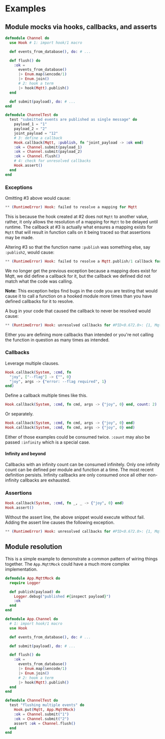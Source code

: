 # Examples

## Module mocks via hooks, callbacks, and asserts

```elixir
defmodule Channel do
  use Hook # 1: import hook/1 macro

  def events_from_database(), do: # ...

  def flush() do
    :ok =
      events_from_database()
      |> Enum.map(&encode/1)
      |> Enum.join()
      # 2: hook a term
      |> hook(Mqtt).publish()
  end

  def submit(payload), do: # ...
end

defmodule ChannelTest do
  test "submitted events are published as single message" do
    payload_1 = "1"
    payload_2 = "2"
    joint_payload = "12"
    # 3: define a callback
    Hook.callback(Mqtt, :publish, fn ^joint_payload -> :ok end)
    :ok = Channel.submit(payload_1)
    :ok = Channel.submit(payload_2)
    :ok = Channel.flush()
    # 4: check for unresolved callbacks
    Hook.assert()
  end
end
```

### Exceptions

Omitting #3 above would cause:

```elixir
** (RuntimeError) Hook: failed to resolve a mapping for Mqtt
```

This is because the hook created at #2 does not `Mqtt` to another value, rather, it only allows
the resolution of a mapping for `Mqtt` to be delayed until runtime. The callback at #3 is actually
what ensures a mapping exists for `Mqtt` that will result in function calls on it being traced so
that assertions may be made.

Altering #3 so that the function name `:publish` was something else, say `:publish2`, would cause:

```elixir
** (RuntimeError) Hook: failed to resolve a Mqtt.publish/1 callback for #PID<0.225.0>
```

We no longer get the previous exception because a mapping does exist for Mqtt, we did define a
callback for it, but the callback we defined did not match what the code was calling.

**Note:** This exception helps find bugs in the code you are testing that would cause it to call a
function on a hooked module more times than you have defined callbacks for it to resolve.

A bug in your code that caused the callback to never be resolved would cause:

```elixir
** (RuntimeError) Hook: unresolved callbacks for #PID<0.672.0>: {1, Mqtt.publish/1}
```

Either you are defining more callbacks than intended or you're not calling the function in
question as many times as intended.

### Callbacks

Leverage multiple clauses.

```elixir
Hook.callback(System, :cmd, fn
  "joy", ["--flag"] -> {"", 0}
  "joy", args -> {"error: --flag required", 1}
end)
```

Define a callback multiple times like this.

```elixir
Hook.callback(System, :cmd, fn cmd, args -> {"joy", 0} end, count: 2)
```

Or separately.

```elixir
Hook.callback(System, :cmd, fn cmd, args -> {"joy", 0} end)
Hook.callback(System, :cmd, fn cmd, args -> {"joy", 0} end)
```

Either of those examples could be consumed twice. `:count` may also be passed `:infinity` which is
a special case.

#### Infinity and beyond

Callbacks with an infinity count can be consumed infinitely. Only one infinity count can be
defined per module and function at a time. The most recent definition persists. Infinity callbacks
are only consumed once all other non-infinity callbacks are exhausted.

### Assertions

```elixir
Hook.callback(System, :cmd, fn _, _ -> {"joy", 0} end)
Hook.assert()
```

Without the assert line, the above snippet would execute without fail. Adding the assert line
causes the following exception.

```elixir
** (RuntimeError) Hook: unresolved callbacks for #PID<0.672.0>: {1, Mqtt.publish/1}
```

## Module resolution

This is a simple example to demonstrate a common pattern of wiring things together. The
`App.MqttMock` could have a much more complex implementation.

```elixir
defmodule App.MqttMock do
  require Logger

  def publish(payload) do
    Logger.debug("published #{inspect payload}")
    :ok
  end
end

defmodule App.Channel do
  # 1: import hook/1 macro
  use Hook

  def events_from_database(), do: # ...

  def submit(payload), do: # ...

  def flush() do
    :ok =
      events_from_database()
      |> Enum.map(&encode/1)
      |> Enum.join()
      # 2: hook a term
      |> hook(Mqtt).publish()
  end
end

defmodule ChannelTest do
  test "flushing multiple events" do
    Hook.put(Mqtt, App.MqttMock)
    :ok = Channel.submit("1")
    :ok = Channel.submit("2")
    assert :ok = Channel.flush()
  end
end
```
